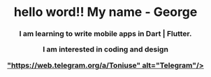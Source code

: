 <div id="header" align="center">
<h1>hello word!!
My name - George</h1>
<h3>
  I am learning to write mobile apps
  in Dart | Flutter.

  I am interested in coding and design

  <a href="[Telegram-url](https://web.telegram.org/a/Toniuse)">
  "https://web.telegram.org/a/Toniuse" alt="Telegram"/> </a>
</h3></div>

